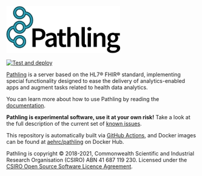 <a href="https://pathling.csiro.au">
<picture>
  <source srcset="./media/logo-colour-tight-dark.svg" media="(prefers-color-scheme: dark)"/>
  <img src="./media/logo-colour-detail-tight.svg" alt="Pathling logo" width="300"/>
</picture>
</a>

[![Test and deploy](https://github.com/aehrc/pathling/workflows/Test%20and%20deploy/badge.svg)](https://github.com/aehrc/pathling/actions?query=workflow%3A%22Test+and+deploy%22)

[Pathling](https://pathling.csiro.au) is a server based on the HL7® FHIR® standard, implementing special functionality designed
to ease the delivery of analytics-enabled apps and augment tasks related to health data analytics.

You can learn more about how to use Pathling by reading the
[documentation](https://pathling.csiro.au/docs).

**Pathling is experimental software, use it at your own risk!** Take a look at the
full description of the current set of [known issues](https://github.com/aehrc/pathling/issues).

This repository is automatically built via [GitHub Actions](https://github.com/aehrc/pathling/actions), and Docker images can be found at [aehrc/pathling](https://hub.docker.com/r/aehrc/pathling) on Docker Hub.

Pathling is copyright © 2018-2021, Commonwealth Scientific and Industrial Research Organisation
(CSIRO) ABN 41 687 119 230. Licensed under the [CSIRO Open Source Software Licence Agreement](./LICENSE.md).
